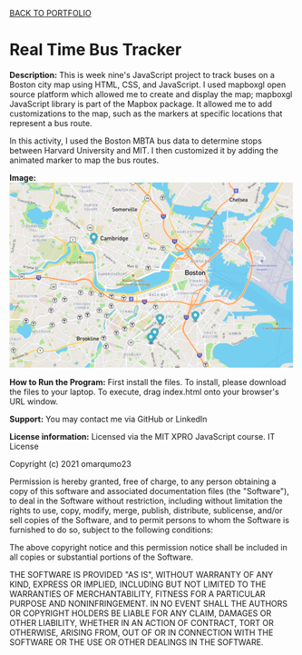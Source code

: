 <a href="https://leanneh11.github.io/LeanneH/" >BACK TO PORTFOLIO</a>

# Real Time Bus Tracker

**Description:**
This is week nine's JavaScript project to track buses on a Boston city map using HTML, CSS, and JavaScript. I used mapboxgl open source platform which allowed me to create and display the map; mapboxgl JavaScript library is part of the Mapbox package. It allowed me to add customizations to the map, such as the markers at specific locations that represent a bus route.

In this activity, I used the Boston MBTA bus data to determine stops between Harvard University and MIT. I then customized it by adding the animated marker to map the bus routes. 

**Image:**
<br>
<img src="BusTracker.png" width='500' />

**How to Run the Program:**
First install the files. To install, please download the files to your laptop.  To execute, drag index.html onto your browser's URL window.

**Support:**
You may contact me via GitHub or LinkedIn

**License information:**
Licensed via the MIT XPRO JavaScript course.
IT License

Copyright (c) 2021 omarqumo23

Permission is hereby granted, free of charge, to any person obtaining a copy
of this software and associated documentation files (the "Software"), to deal
in the Software without restriction, including without limitation the rights
to use, copy, modify, merge, publish, distribute, sublicense, and/or sell
copies of the Software, and to permit persons to whom the Software is
furnished to do so, subject to the following conditions:

The above copyright notice and this permission notice shall be included in all
copies or substantial portions of the Software.

THE SOFTWARE IS PROVIDED "AS IS", WITHOUT WARRANTY OF ANY KIND, EXPRESS OR
IMPLIED, INCLUDING BUT NOT LIMITED TO THE WARRANTIES OF MERCHANTABILITY,
FITNESS FOR A PARTICULAR PURPOSE AND NONINFRINGEMENT. IN NO EVENT SHALL THE
AUTHORS OR COPYRIGHT HOLDERS BE LIABLE FOR ANY CLAIM, DAMAGES OR OTHER
LIABILITY, WHETHER IN AN ACTION OF CONTRACT, TORT OR OTHERWISE, ARISING FROM,
OUT OF OR IN CONNECTION WITH THE SOFTWARE OR THE USE OR OTHER DEALINGS IN THE
SOFTWARE.

<br>

